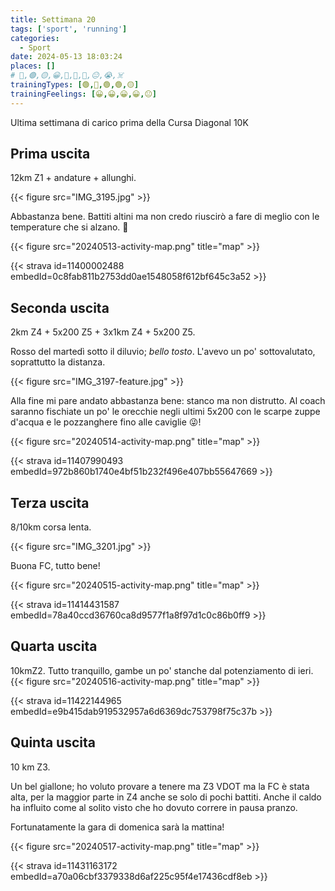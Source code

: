 ```yaml
---
title: Settimana 20
tags: ['sport', 'running']
categories:
  - Sport
date: 2024-05-13 18:03:24
places: []
# 🔴,🟢,🟡,😀,🙁,🫤,🙂,😐,😭,☠️
trainingTypes: [🟢,🔴,🟢,🟢,🟡]
trainingFeelings: [😀,😀,😀,😀,😐]
---
```

Ultima settimana di carico prima della Cursa Diagonal 10K
<!--more--> 

## Prima uscita
12km Z1 + andature + allunghi.

{{< figure src="IMG_3195.jpg" >}}

Abbastanza bene. Battiti altini ma non credo riuscirò a fare di meglio con le temperature che si alzano. 🥵

{{< figure src="20240513-activity-map.png" title="map" >}}

{{< strava id=11400002488 embedId=0c8fab811b2753dd0ae1548058f612bf645c3a52 >}}


## Seconda uscita
2km Z4 + 5x200 Z5 + 3x1km Z4 + 5x200 Z5.

Rosso del martedì sotto il diluvio; *bello tosto*. L'avevo un po' sottovalutato, soprattutto la distanza.

{{< figure src="IMG_3197-feature.jpg" >}}

Alla fine mi pare andato abbastanza bene: stanco ma non distrutto. 
Al coach saranno fischiate un po' le orecchie negli ultimi 5x200 con le scarpe zuppe d'acqua e le pozzanghere fino alle caviglie 😜!

{{< figure src="20240514-activity-map.png" title="map" >}}

{{< strava id=11407990493 embedId=972b860b1740e4bf51b232f496e407bb55647669 >}}


## Terza uscita
8/10km corsa lenta.

{{< figure src="IMG_3201.jpg" >}}

Buona FC, tutto bene!

{{< figure src="20240515-activity-map.png" title="map" >}}

{{< strava id=11414431587 embedId=78a40ccd36760ca8d9577f1a8f97d1c0c86b0ff9 >}}

## Quarta uscita
10kmZ2.
Tutto tranquillo, gambe un po' stanche dal potenziamento di ieri.
{{< figure src="20240516-activity-map.png" title="map" >}}

{{< strava id=11422144965 embedId=e9b415dab919532957a6d6369dc753798f75c37b >}}


## Quinta uscita
10 km Z3.

Un bel giallone; ho voluto provare a tenere ma Z3 VDOT ma la FC è stata alta, per la maggior parte in Z4 anche se solo di pochi battiti. Anche il caldo ha influito come al solito visto che ho dovuto correre in pausa pranzo.

Fortunatamente la gara di domenica sarà la mattina!

{{< figure src="20240517-activity-map.png" title="map" >}}

{{< strava id=11431163172 embedId=a70a06cbf3379338d6af225c95f4e17436cdf8eb >}}
